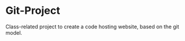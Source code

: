 Git-Project
===========

Class-related project to create a code hosting website, based on the git model.
